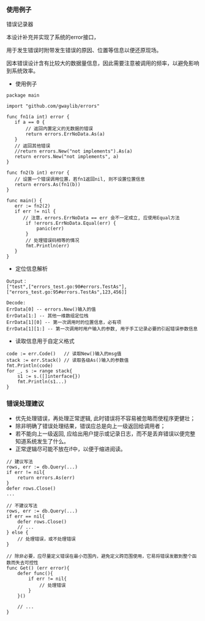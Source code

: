 ### 使用例子

错误记录器

本设计补充并实现了系统的error接口，

用于发生错误时附带发生错误的原因、位置等信息以便还原现场。

因本错误设计含有比较大的数据量信息，因此需要注意被调用的频率，以避免影响到系统效率。

* 使用例子
```text
package main

import "github.com/gwaylib/errors"

func fn1(a int) error {
   if a == 0 {
       // 返回内置定义的无数据的错误
       return errors.ErrNoData.As(a)
   }
   // 返回其他错误
   //return errors.New("not implements").As(a)
   return errors.New("not implements", a)
}

func fn2(b int) error {
   // 设置一个错误调用位置，若fn1返回nil, 则不设置位置信息
   return errors.As(fn1(b))
}

func main() {
   err := fn2(2)
   if err != nil {
 	  // 注意，errors.ErrNoData == err 会不一定成立, 应使用Equal方法
       if !errors.ErrNoData.Equal(err) {
           panic(err)
       }
       // 处理错误码相等的情况
       fmt.Println(err)
   }
}
```

* 定位信息解析
```text
Output：
["test",["errors_test.go:90#errors.TestAs"],["errors_test.go:95#errors.TestAs",123,456]]

Decode: 
ErrData[0] -- errors.New()输入的值
ErrData[1:] -- 其他一维数组定位栈
ErrData[1][0] -- 第一次调用时的位置信息，必有项
ErrData[1][1:] -- 第一次调用时用户输入的参数, 用于手工记录必要的引起错误参数信息
```

* 读取信息用于自定义格式
```
code := err.Code()   // 读取New()输入的msg值
stack := err.Stack() // 读取各级As()输入的参数值
fmt.Println(code)
for _, s := range stack{ 
    s1 := s.([]interface{})
    fmt.Println(s1...)
}
```


### 错误处理建议

* 优先处理错误，再处理正常逻辑, 此时错误将不容易被忽略而使程序更健壮；
* 除非明确了错误处理结果，错误应总是向上一级返回给调用者；
* 若不能向上一级返回, 应给出用户提示或记录日志，而不是丢弃错误以便完整知道系统发生了什么。
* 正常逻辑尽可能不放在if中，以便于缩进阅读。
```text
// 建议写法
rows, err := db.Query(...)
if err != nil{
    return errors.As(err)
}
defer rows.Close()
...

// 不建议写法
rows, err := db.Query(...)
if err == nil{
    defer rows.Close()
    // ...
} else {
    // 处理错误，或不处理错误
}
```


``` text
// 除非必要，应尽量定义错误在最小范围内，避免定义跨范围使用，它易将错误发散到整个函数而失去可控性
func Get() (err error){
    defer func(){
        if err != nil{
            // 处理错误
        }
    }()

    // ...
}
```


